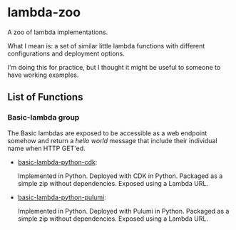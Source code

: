 # lambda-zoo

A zoo of lambda implementations.

What I mean is: a set of similar little lambda functions with different
configurations and deployment options.

I'm doing this for practice, but I thought it might be useful to someone 
to have working examples.

## List of Functions
### Basic-lambda group

The Basic lambdas are exposed to be accessible as a web endpoint somehow
and return a _hello world_ message that include their individual name
when HTTP GET'ed.

  * [basic-lambda-python-cdk](basiclambda/python/basic-lambda-python-cdk): 

    Implemented in Python. Deployed with CDK in Python. Packaged as a simple zip without dependencies.
    Exposed using a Lambda URL.

  * [basic-lambda-python-pulumi](basiclambda/python/basic-lambda-python-pulumi): 

    Implemented in Python. Deployed with Pulumi in Python. Packaged as a simple zip without dependencies.
    Exposed using a Lambda URL.
